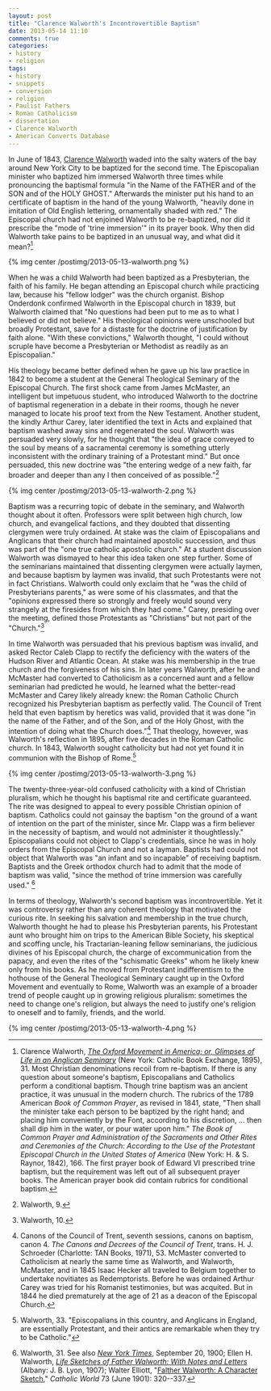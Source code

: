 ```yaml
---
layout: post
title: "Clarence Walworth's Incontrovertible Baptism"
date: 2013-05-14 11:10
comments: true
categories:
- history
- religion
tags:
- history
- snippets
- conversion
- religion
- Paulist Fathers
- Roman Catholicism
- dissertation
- Clarence Walworth
- American Converts Database
---
```


In June of 1843, [Clarence Walworth](http://americanconverts.org/items/show/698) waded into the salty waters of the
bay around New York City to be baptized for the second time. The
Episcopalian minister who baptized him immersed Walworth three times
while pronouncing the baptismal formula "in the Name of the FATHER and
of the SON and of the HOLY GHOST." Afterwards the minister put his hand
to an certificate of baptism in the hand of the young Walworth, "heavily
done in imitation of Old English lettering, ornamentally shaded with
red." The Episcopal church had not enjoined Walworth to be re-baptized,
nor did it prescribe the "mode of 'trine immersion'" in its prayer book.
Why then did Walworth take pains to be baptized in an unusual way, and
what did it mean?[^1]

{% img center /postimg/2013-05-13-walworth.png %}

<!--more-->

When he was a child Walworth had been baptized as a Presbyterian, the
faith of his family. He began attending an Episcopal church while
practicing law, because his "fellow lodger" was the church organist.
Bishop Onderdonk confirmed Walworth in the Episcopal church in 1839, but
Walworth claimed that "No questions had been put to me as to what I
believed or did not believe." His theological opinions were unschooled
but broadly Protestant, save for a distaste for the doctrine of
justification by faith alone. "With these convictions," Walworth
thought, "I could without scruple have become a Presbyterian or
Methodist as readily as an Episcopalian."

His theology became better defined when he gave up his law practice in
1842 to become a student at the General Theological Seminary of the
Episcopal Church. The first shock came from James McMaster, an
intelligent but impetuous student, who introduced Walworth to the
doctrine of baptismal regeneration in a debate in their rooms, though he
never managed to locate his proof text from the New Testament. Another
student, the kindly Arthur Carey, later identified the text in Acts and
explained that baptism washed away sins and regenerated the soul.
Walworth was persuaded very slowly, for he thought that "the idea of
grace conveyed to the soul by means of a sacramental ceremony is
something utterly inconsistent with the ordinary training of a
Protestant mind." But once persuaded, this new doctrine was "the
entering wedge of a new faith, far broader and deeper than any I then
conceived of as possible."[^2]

{% img center /postimg/2013-05-13-walworth-2.png %}

Baptism was a recurring topic of debate in the seminary, and Walworth
thought about it often. Professors were split between high church, low
church, and evangelical factions, and they doubted that dissenting
clergymen were truly ordained. At stake was the claim of Episcopalians
and Anglicans that their church had maintained apostolic succession, and
thus was part of the "one true catholic apostolic church." At a student
discussion Walworth was dismayed to hear this idea taken one step
further. Some of the seminarians maintained that dissenting clergymen
were actually laymen, and because baptism by laymen was invalid, that
such Protestants were not in fact Christians. Walworth could only exclaim
that he "was the child of Presbyterians parents," as were some of his
classmates, and that the "opinions expressed there so strongly and
freely would sound very strangely at the firesides from which they had
come." Carey, presiding over the meeting, defined those Protestants as
"Christians" but not part of the "Church."[^3]

In time Walworth was persuaded that his previous baptism was invalid, and
asked Rector Caleb Clapp to rectify the deficiency with the waters of the Hudson River and Atlantic Ocean. At stake was his membership in the true church and the forgiveness of his sins. In later years Walworth, after he and McMaster had converted to Catholicism as a concerned aunt and a fellow seminarian had predicted he would, he learned what the better-read McMaster and Carey likely already knew: the Roman Catholic Church recognized his Presbyterian baptism as perfectly valid. The Council of Trent held that even baptism by heretics was valid, provided that it was done "in the name of the Father, and of the Son, and of the Holy Ghost, with the intention of doing what the Church does."[^4] That theology, however, was Walworth's reflection in 1895, after five decades in the Roman Catholic church. In 1843, Walworth sought catholicity but had not yet found it in communion with the Bishop of Rome.[^5]

{% img center /postimg/2013-05-13-walworth-3.png %}

The twenty-three-year-old confused catholicity with a kind of Christian pluralism, which he thought his baptismal rite and certificate guaranteed. The rite was designed to appeal to every possible Christian opinion of baptism. Catholics could not gainsay the baptism "on the ground of a want of intention on the part of the minister, since Mr. Clapp was a firm believer in the necessity of baptism, and would not administer it thoughtlessly." Episcopalians could not object to Clapp's credentials, since he was in holy orders from the Episcopal Church and not a layman. Baptists had could not object that Walworth was "an infant and so incapable" of receiving baptism. Baptists and the Greek orthodox church had to admit that the mode of baptism was valid, "since the method of trine immersion was carefully used." [^6]

In terms of theology, Walworth's second baptism was incontrovertible. Yet it was controversy rather than any coherent theology that motivated the curious rite. In seeking his salvation and membership in the true church, Walworth thought he had to please his Presbyterian parents, his Protestant aunt who brought him on trips to the American Bible Society, his skeptical and scoffing uncle, his Tractarian-leaning fellow seminarians, the judicious divines of his Episcopal church, the charge of excommunication from the papacy, and even the rites of the "schismatic Greeks" whom he likely knew only from his books. As he moved from Protestant indifferentism to the hothouse of the General Theological Seminary caught up in the Oxford Movement and eventually to Rome, Walworth was an example of a broader trend of people caught up in growing religious pluralism: sometimes the need to change one's religion, but always the need to justify one's religion to oneself and to family, friends, and the world.

{% img center /postimg/2013-05-13-walworth-4.png %}

[^1]: Clarence Walworth, *[The Oxford Movement in America; or, Glimpses of Life in an Anglican Seminary](http://books.google.com/books?id=6Y9HAAAAYAAJ&dq=clarence+walworth+oxford+movement+in+america&source=gbs_navlinks_s)* (New York: Catholic Book Exchange, 1895), 31. Most Christian denominations recoil from re-baptism. If there is any question about someone's baptism, Episcopalians and Catholics perform a conditional baptism. Though trine baptism was an ancient practice, it was unusual in the modern church. The rubrics of the 1789 American *Book of Common Prayer*, as revised in 1841, state, "Then shall the minister take each person to be baptized by the right hand; and placing him conveniently by the Font, according to his discretion, ... then shall dip him in the water, or pour water upon him." *The Book of Common Prayer and Administration of the Sacraments and Other Rites and Ceremonies of the Church: According to the Use of the Protestant Episcopal Church in the United States of America* (New York: H. & S. Raynor, 1842), 166. The first prayer book of Edward VI prescribed trine baptism, but the requirement was left out of all subsequent prayer books. The American prayer book did contain rubrics for conditional baptism.

[^2]: Walworth, 9.

[^3]: Walworth, 10.

[^4]: Canons of the Council of Trent, seventh sessions, canons on baptism, canon 4. *The Canons and Decrees of the Council of Trent*, trans. H. J. Schroeder (Charlotte: TAN Books, 1971), 53. McMaster converted to Catholicism at nearly the same time as Walworth, and Walworth, McMaster, and in 1845 Isaac Hecker all traveled to Belgium together to undertake novitiates as Redemptorists. Before he was ordained Arthur Carey was tried for his Romanist testimonies, but was acquited. But in 1844 he died prematurely at the age of 21 as a deacon of the Episcopal Church.

[^5]: Walworth, 33. "Episcopalians in this country, and Anglicans in England, are essentially Protestant, and their antics are remarkable when they try to be Catholic."

[^6]: Walworth, 31. See also *[New York Times](http://query.nytimes.com/mem/archive-free/pdf?res=FB0D12FC385A16738DDDA90A94D1405B808CF1D3)*, September 20, 1900; Ellen H. Walworth, *[Life Sketches of Father Walworth: With Notes and Letters](http://books.google.com/books?id=8UJGAAAAYAAJ&client=firefox-a&source=gbs_navlinks_s)* (Albany: J. B. Lyon, 1907); Walter Elliott, "[Falther Walworth: A Character Sketch](http://books.google.com/books?id=n7wRAAAAYAAJ&lpg=PA320&ots=dao52zmoUc&dq=Clarence%20A.%20Walworth&pg=PA320#v=onepage&q=Clarence%20A.%20Walworth&f=false)," *Catholic World* 73 (June 1901): 320--337.